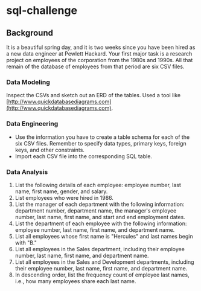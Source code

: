 # sql-challenge

## Background

It is a beautiful spring day, and it is two weeks since you have been hired as a new data engineer at Pewlett Hackard. Your first major task is a research project on employees of the corporation from the 1980s and 1990s. All that remain of the database of employees from that period are six CSV files.

### Data Modeling
Inspect the CSVs and sketch out an ERD of the tables. Used a tool like [http://www.quickdatabasediagrams.com](http://www.quickdatabasediagrams.com).

### Data Engineering
* Use the information you have to create a table schema for each of the six CSV files. Remember to specify data types, primary keys, foreign keys, and other constraints.
* Import each CSV file into the corresponding SQL table.

### Data Analysis

1. List the following details of each employee: employee number, last name, first name, gender, and salary.
2. List employees who were hired in 1986.
3. List the manager of each department with the following information: department number, department name, the manager's employee number, last name, first name, and start and end employment dates.
4. List the department of each employee with the following information: employee number, last name, first name, and department name.
5. List all employees whose first name is "Hercules" and last names begin with "B."
6. List all employees in the Sales department, including their employee number, last name, first name, and department name.
7. List all employees in the Sales and Development departments, including their employee number, last name, first name, and department name.
8. In descending order, list the frequency count of employee last names, i.e., how many employees share each last name.





